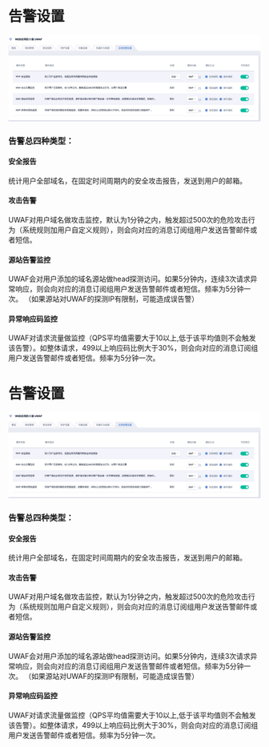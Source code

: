 # 

# 告警设置
![](/images/15971377901986.jpg)

### 告警总四种类型：

#### 安全报告
统计用户全部域名，在固定时间周期内的安全攻击报告，发送到用户的邮箱。

#### 攻击告警
UWAF对用户域名做攻击监控，默认为1分钟之内，触发超过500次的危险攻击行为（系统规则加用户自定义规则），则会向对应的消息订阅组用户发送告警邮件或者短信。

#### 源站告警监控
UWAF会对用户添加的域名源站做head探测访问。如果5分钟内，连续3次请求异常响应，则会向对应的消息订阅组用户发送告警邮件或者短信。频率为5分钟一次。
（如果源站对UWAF的探测IP有限制，可能造成误告警） 

#### 异常响应码监控
UWAF对请求流量做监控（QPS平均值需要大于10以上,低于该平均值则不会触发该告警）。如整体请求，499以上响应码比例大于30%，则会向对应的消息订阅组用户发送告警邮件或者短信。频率为5分钟一次。



# 告警设置
![](/images/15971377901986.jpg)

### 告警总四种类型：

#### 安全报告
统计用户全部域名，在固定时间周期内的安全攻击报告，发送到用户的邮箱。

#### 攻击告警
UWAF对用户域名做攻击监控，默认为1分钟之内，触发超过500次的危险攻击行为（系统规则加用户自定义规则），则会向对应的消息订阅组用户发送告警邮件或者短信。

#### 源站告警监控
UWAF会对用户添加的域名源站做head探测访问。如果5分钟内，连续3次请求异常响应，则会向对应的消息订阅组用户发送告警邮件或者短信。频率为5分钟一次。
（如果源站对UWAF的探测IP有限制，可能造成误告警） 

#### 异常响应码监控
UWAF对请求流量做监控（QPS平均值需要大于10以上,低于该平均值则不会触发该告警）。如整体请求，499以上响应码比例大于30%，则会向对应的消息订阅组用户发送告警邮件或者短信。频率为5分钟一次。

